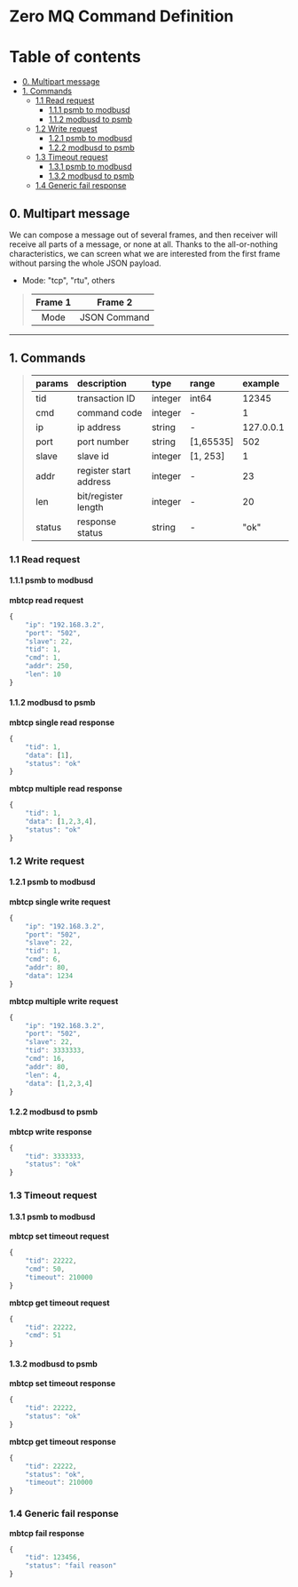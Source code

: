 # Zero MQ Command Definition

# Table of contents

<!-- TOC depthFrom:2 depthTo:2 insertAnchor:false orderedList:false updateOnSave:true withLinks:true -->

- [0. Multipart message](#0-multipart-message)
- [1. Commands](#1-commands)
	- [1.1 Read request](#11-read-request)
		- [1.1.1 psmb to modbusd](#111-psmb-to-modbusd)
		- [1.1.2 modbusd to psmb](#112-modbusd-to-psmb)
	- [1.2 Write request](#12-write-request)
		- [1.2.1 psmb to modbusd](#121-psmb-to-modbusd)
		- [1.2.2 modbusd to psmb](#122-modbusd-to-psmb)
	- [1.3 Timeout request](#13-timeout-request)
		- [1.3.1 psmb to modbusd](#131-psmb-to-modbusd)
		- [1.3.2 modbusd to psmb](#132-modbusd-to-psmb)
	- [1.4 Generic fail response](#14-generic-fail-response)

<!-- /TOC -->

## 0. Multipart message

We can compose a message out of several frames, and then receiver will receive all parts of a message, or none at all.
Thanks to the all-or-nothing characteristics, we can screen what we are interested from the first frame without parsing the whole JSON payload. 
- Mode: "tcp", "rtu", others

>| Frame 1     |  Frame 2      |
>|:-----------:|:-------------:|
>| Mode        |  JSON Command |

---

## 1. Commands

>| params   | description            | type          | range     | example           |
>|:---------|:-----------------------|:--------------|:----------|:------------------|
>| tid      | transaction ID         | integer       | int64     | 12345             |
>| cmd      | command code           | integer       | -         | 1                 |
>| ip       | ip address             | string        | -         | 127.0.0.1         |
>| port     | port number            | string        | [1,65535] | 502               |
>| slave    | slave id               | integer       | [1, 253]  | 1                 |
>| addr     | register start address | integer       | -         | 23                |
>| len      | bit/register length    | integer       | -         | 20                |
>| status   | response status        | string        | -         | "ok"              |

### 1.1 Read request

#### 1.1.1 psmb to modbusd
**mbtcp read request**
```javascript
{
	"ip": "192.168.3.2",
	"port": "502",
	"slave": 22,
	"tid": 1,
	"cmd": 1,
	"addr": 250,
	"len": 10
}
```

#### 1.1.2 modbusd to psmb
**mbtcp single read response**
```javascript
{
	"tid": 1,
	"data": [1],
	"status": "ok"
}
```

**mbtcp multiple read response**
```javascript
{
	"tid": 1,
	"data": [1,2,3,4],
	"status": "ok"
}
```

### 1.2 Write request

#### 1.2.1 psmb to modbusd
**mbtcp single write request**
```javascript
{
	"ip": "192.168.3.2",
	"port": "502",
	"slave": 22,
	"tid": 1,
	"cmd": 6,
	"addr": 80,
	"data": 1234
}
```

**mbtcp multiple write request**
```javascript
{
	"ip": "192.168.3.2",
	"port": "502",
	"slave": 22,
	"tid": 3333333,
	"cmd": 16,
	"addr": 80,
	"len": 4,
	"data": [1,2,3,4]
}
```
#### 1.2.2 modbusd to psmb

**mbtcp write response**
```javascript
{
	"tid": 3333333,
	"status": "ok"
}
```

### 1.3 Timeout request

#### 1.3.1 psmb to modbusd

**mbtcp set timeout request**
```javascript
{
	"tid": 22222,
	"cmd": 50,
	"timeout": 210000
}
```

**mbtcp get timeout request**
```javascript
{
	"tid": 22222,
	"cmd": 51
}
```

#### 1.3.2 modbusd to psmb

**mbtcp set timeout response**
```javascript
{
	"tid": 22222,
	"status": "ok"
}
```

**mbtcp get timeout response**
```javascript
{
	"tid": 22222,
	"status": "ok",
	"timeout": 210000
}
```
### 1.4 Generic fail response

**mbtcp fail response**
```javascript
{
	"tid": 123456,
	"status": "fail reason"
}
```